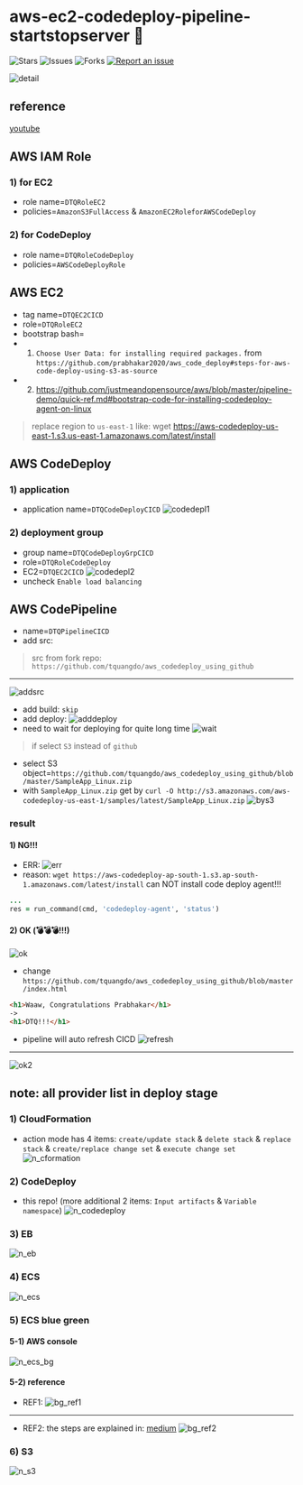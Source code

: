# aws-ec2-codedeploy-pipeline-startstopserver 🐳

![Stars](https://img.shields.io/github/stars/tquangdo/aws-ec2-codedeploy-pipeline-startstopserver?color=f05340)
![Issues](https://img.shields.io/github/issues/tquangdo/aws-ec2-codedeploy-pipeline-startstopserver?color=f05340)
![Forks](https://img.shields.io/github/forks/tquangdo/aws-ec2-codedeploy-pipeline-startstopserver?color=f05340)
[![Report an issue](https://img.shields.io/badge/Support-Issues-green)](https://github.com/tquangdo/aws-ec2-codedeploy-pipeline-startstopserver/issues/new)

![detail](screenshots/detail.png)

## reference
[youtube](https://www.youtube.com/watch?v=KoNWlnx6E1I)

## AWS IAM Role
### 1) for EC2
- role name=`DTQRoleEC2`
- policies=`AmazonS3FullAccess` & `AmazonEC2RoleforAWSCodeDeploy`
### 2) for CodeDeploy
- role name=`DTQRoleCodeDeploy`
- policies=`AWSCodeDeployRole`

## AWS EC2
- tag name=`DTQEC2CICD`
- role=`DTQRoleEC2`
- bootstrap bash=
- 1. `Choose User Data: for installing required packages.` from `https://github.com/prabhakar2020/aws_code_deploy#steps-for-aws-code-deploy-using-s3-as-source`
- 2. https://github.com/justmeandopensource/aws/blob/master/pipeline-demo/quick-ref.md#bootstrap-code-for-installing-codedeploy-agent-on-linux
> replace region to `us-east-1` like: wget https://aws-codedeploy-us-east-1.s3.us-east-1.amazonaws.com/latest/install

## AWS CodeDeploy
### 1) application
- application name=`DTQCodeDeployCICD`
![codedepl1](screenshots/codedepl1.png)
### 2) deployment group
- group name=`DTQCodeDeployGrpCICD`
- role=`DTQRoleCodeDeploy`
- EC2=`DTQEC2CICD`
![codedepl2](screenshots/codedepl2.png)
- uncheck `Enable load balancing`

## AWS CodePipeline
- name=`DTQPipelineCICD`
- add src:
> src from fork repo: `https://github.com/tquangdo/aws_codedeploy_using_github`
---
![addsrc](screenshots/addsrc.png)
- add build: `skip`
- add deploy:
![adddeploy](screenshots/adddeploy.png)
- need to wait for deploying for quite long time
![wait](screenshots/wait.png)
> if select `S3` instead of `github`
- select S3 object=`https://github.com/tquangdo/aws_codedeploy_using_github/blob/master/SampleApp_Linux.zip`
- with `SampleApp_Linux.zip` get by `curl -O http://s3.amazonaws.com/aws-codedeploy-us-east-1/samples/latest/SampleApp_Linux.zip`
![bys3](screenshots/bys3.png)
### result
#### 1) NG!!!
- ERR:
![err](screenshots/err.png)
- reason: `wget https://aws-codedeploy-ap-south-1.s3.ap-south-1.amazonaws.com/latest/install` can NOT install code deploy agent!!!
```rb
...
res = run_command(cmd, 'codedeploy-agent', 'status')
```
#### 2) OK (💣💣💣!!!)
![ok](screenshots/ok.png)
- change `https://github.com/tquangdo/aws_codedeploy_using_github/blob/master/index.html`
```html
<h1>Waaw, Congratulations Prabhakar</h1>
->
<h1>DTQ!!!</h1>
```
- pipeline will auto refresh CICD
![refresh](screenshots/refresh.png)
---
![ok2](screenshots/ok2.png)

## note: all provider list in deploy stage
### 1) CloudFormation
- action mode has 4 items: `create/update stack` & `delete stack` & `replace stack` & `create/replace change set` & `execute change set` 
![n_cformation](screenshots/n_cformation.png)
### 2) CodeDeploy
- this repo! (more additional 2 items: `Input artifacts` & `Variable namespace`)
![n_codedeploy](screenshots/n_codedeploy.png)
### 3) EB
![n_eb](screenshots/n_eb.png)
### 4) ECS
![n_ecs](screenshots/n_ecs.png)
### 5) ECS blue green
#### 5-1) AWS console
![n_ecs_bg](screenshots/n_ecs_bg.png)
#### 5-2) reference
- REF1:
![bg_ref1](screenshots/bg_ref1.png)
---
- REF2: the steps are explained in: [medium](https://medium.com/@shashank070/in-my-previous-blog-i-have-explained-how-to-do-initial-checks-like-code-review-code-build-cddcc21afd9f)
![bg_ref2](screenshots/bg_ref2.jpeg)
### 6) S3
![n_s3](screenshots/n_s3.png)
